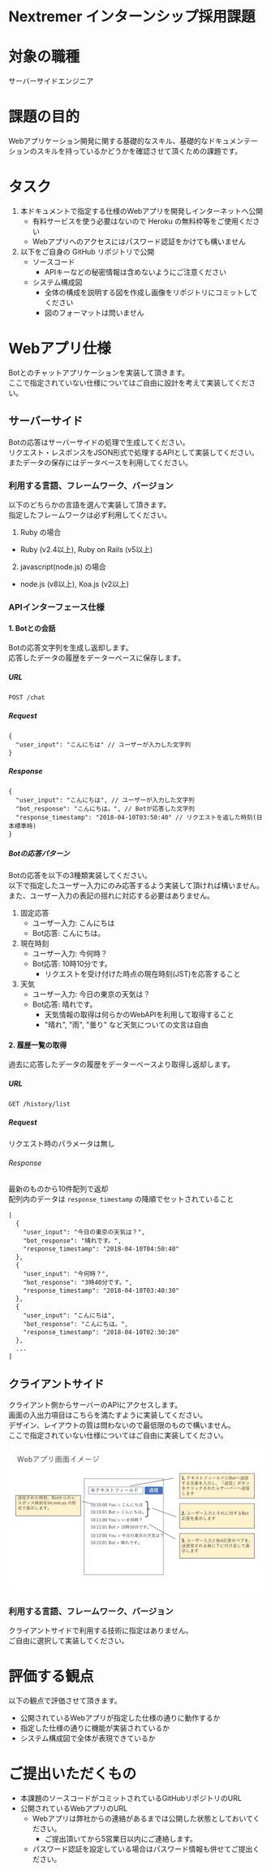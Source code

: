 # Nextremer インターンシップ採用課題

# 対象の職種
サーバーサイドエンジニア

# 課題の目的
Webアプリケーション開発に関する基礎的なスキル、基礎的なドキュメンテーションのスキルを持っているかどうかを確認させて頂くための課題です。  

# タスク
1. 本ドキュメントで指定する仕様のWebアプリを開発しインターネットへ公開
    - 有料サービスを使う必要はないので Heroku の無料枠等をご使用ください
    - Webアプリへのアクセスにはパスワード認証をかけても構いません
2. 以下をご自身の GitHub リポジトリで公開
    - ソースコード
        - APIキーなどの秘密情報は含めないようにご注意ください
    - システム構成図
        - 全体の構成を説明する図を作成し画像をリポジトリにコミットしてください
        - 図のフォーマットは問いません

# Webアプリ仕様
Botとのチャットアプリケーションを実装して頂きます。  
ここで指定されていない仕様についてはご自由に設計を考えて実装してください。

## サーバーサイド
Botの応答はサーバーサイドの処理で生成してください。  
リクエスト・レスポンスをJSON形式で処理するAPIとして実装してください。  
またデータの保存にはデータベースを利用してください。

### 利用する言語、フレームワーク、バージョン
以下のどちらかの言語を選んで実装して頂きます。  
指定したフレームワークは必ず利用してください。  

1. Ruby の場合
  - Ruby (v2.4以上), Ruby on Rails (v5以上)
2. javascript(node.js) の場合
  - node.js (v8以上), Koa.js (v2以上)

### APIインターフェース仕様

#### 1. Botとの会話
Botの応答文字列を生成し返却します。  
応答したデータの履歴をデーターベースに保存します。  

##### URL

```
POST /chat
```
##### Request
```
{
  "user_input": "こんにちは" // ユーザーが入力した文字列
}
```

##### Response
```
{
  "user_input": "こんにちは", // ユーザーが入力した文字列
  "bot_response": "こんにちは。", // Botが応答した文字列
  "response_timestamp": "2018-04-10T03:50:40" // リクエストを返した時刻(日本標準時)
}
```

##### Botの応答パターン
Botの応答を以下の3種類実装してください。  
以下で指定したユーザー入力にのみ応答するよう実装して頂ければ構いません。  
また、ユーザー入力の表記の揺れに対応する必要はありません。  

1. 固定応答
    - ユーザー入力: こんにちは
    - Bot応答: こんにちは。
2. 現在時刻
    - ユーザー入力: 今何時？
    - Bot応答: 10時10分です。
        - リクエストを受け付けた時点の現在時刻(JST)を応答すること
3. 天気
    - ユーザー入力: 今日の東京の天気は？
    - Bot応答: 晴れです。
        - 天気情報の取得は何らかのWebAPIを利用して取得すること  
        - "晴れ", "雨", "曇り" など天気についての文言は自由


#### 2. 履歴一覧の取得
過去に応答したデータの履歴をデーターベースより取得し返却します。  

##### URL

```
GET /history/list
```
##### Request
リクエスト時のパラメータは無し

###### Response
最新のものから10件配列で返却  
配列内のデータは `response_timestamp` の降順でセットされていること  
```
[
  {
    "user_input": "今日の東京の天気は？",
    "bot_response": "晴れです。",
    "response_timestamp": "2018-04-10T04:50:40"
  },
  {
    "user_input": "今何時？",
    "bot_response": "3時40分です。",
    "response_timestamp": "2018-04-10T03:40:30"
  },
  {
    "user_input": "こんにちは",
    "bot_response": "こんにちは。",
    "response_timestamp": "2018-04-10T02:30:20"
  },
  ...
]
```

## クライアントサイド
クライアント側からサーバーのAPIにアクセスします。  
画面の入出力項目はこちらを満たすように実装してください。  
デザイン、レイアウトの質は問わないので最低限のもので構いません。  
ここで指定されていない仕様についてはご自由に実装してください。  

![画面イメージ](https://raw.githubusercontent.com/Nextremer/recruitment-examination/master/img/view_image.jpg)

### 利用する言語、フレームワーク、バージョン
クライアントサイドで利用する技術に指定はありません。  
ご自由に選択して実装してください。

# 評価する観点
以下の観点で評価させて頂きます。
- 公開されているWebアプリが指定した仕様の通りに動作するか
- 指定した仕様の通りに機能が実装されているか
- システム構成図で全体が表現できているか

# ご提出いただくもの
- 本課題のソースコードがコミットされているGitHubリポジトリのURL
- 公開されているWebアプリのURL
  - Webアプリは弊社からの連絡があるまでは公開した状態としておいてください。
    - ご提出頂いてから5営業日以内にご連絡します。
  - パスワード認証を設定している場合はパスワード情報も併せてご提出ください。  
